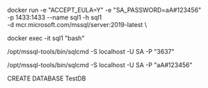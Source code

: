docker run -e "ACCEPT_EULA=Y" -e "SA_PASSWORD=aA#123456" \
   -p 1433:1433 --name sql1 -h sql1 \
   -d mcr.microsoft.com/mssql/server:2019-latest \
  

docker exec -it sql1 "bash"

/opt/mssql-tools/bin/sqlcmd -S localhost -U SA -P "3637"


/opt/mssql-tools/bin/sqlcmd -S localhost -U SA -P "aA#123456"

CREATE DATABASE TestDB



